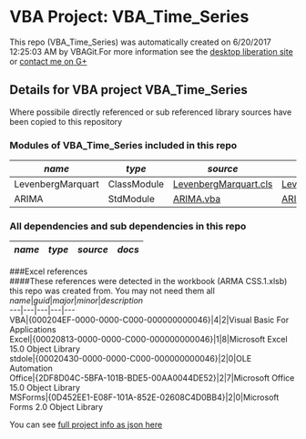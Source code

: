 # VBA Project: VBA_Time_Series
This repo (VBA_Time_Series) was automatically created on 6/20/2017 12:25:03 AM by VBAGit.For more information see the [desktop liberation site](http://ramblings.mcpher.com/Home/excelquirks/drivesdk/gettinggithubready "desktop liberation") or [contact me on G+](https://plus.google.com/+BruceMcpherson "Bruce McPherson - GDE")  
## Details for VBA project VBA_Time_Series
Where possibile directly referenced or sub referenced library sources have been copied to this repository  
### Modules of VBA_Time_Series included in this repo
*name*|*type*|*source*|*docs*  
---|---|---|---  
LevenbergMarquart|ClassModule|[LevenbergMarquart.cls](scripts/LevenbergMarquart.cls "script source")|[LevenbergMarquart_cls.md](scripts/LevenbergMarquart_cls.md "script docs")  
ARIMA|StdModule|[ARIMA.vba](scripts/ARIMA.vba "script source")|[ARIMA_vba.md](scripts/ARIMA_vba.md "script docs")  
  
### All dependencies and sub dependencies in this repo  
*name*|*type*|*source*|*docs*  
---|---|---|---  
  
###Excel references  
####These references were detected in the workbook (ARMA CSS.1.xlsb) this repo was created from. You may not need them all  
*name*|*guid*|*major*|*minor*|*description*  
---|---|---|---|---  
VBA|{000204EF-0000-0000-C000-000000000046}|4|2|Visual Basic For Applications  
Excel|{00020813-0000-0000-C000-000000000046}|1|8|Microsoft Excel 15.0 Object Library  
stdole|{00020430-0000-0000-C000-000000000046}|2|0|OLE Automation  
Office|{2DF8D04C-5BFA-101B-BDE5-00AA0044DE52}|2|7|Microsoft Office 15.0 Object Library  
MSForms|{0D452EE1-E08F-101A-852E-02608C4D0BB4}|2|0|Microsoft Forms 2.0 Object Library  
  
  
You can see [full project info as json here](info.json)